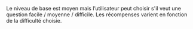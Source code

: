 Le niveau de base est moyen mais l’utilisateur peut choisir s'il veut une question facile / moyenne / difficile. 
Les récompenses varient en fonction de la difficulté choisie.
